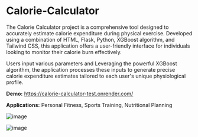 # Calorie-Calculator

The Calorie Calculator project is a comprehensive tool designed to accurately estimate calorie expenditure during physical exercise. Developed using a combination of HTML, Flask, Python, XGBoost algorithm, and Tailwind CSS, this application offers a user-friendly interface for individuals looking to monitor their calorie burn effectively.

Users input various parameters and Leveraging the powerful XGBoost algorithm, the application processes these inputs to generate precise calorie expenditure estimates tailored to each user's unique physiological profile.

**Demo:** https://calorie-calculator-test.onrender.com/

**Applications:** Personal Fitness, Sports Training, Nutritional Planning

![image](https://github.com/jeetchoudhari/Calorie-Calculator/assets/41011755/c82c2241-daef-4b56-b7c4-14f3be21368e)

![image](https://github.com/jeetchoudhari/Calorie-Calculator/assets/41011755/614879c5-c273-4af2-8ce6-8c8782bbca4d)


